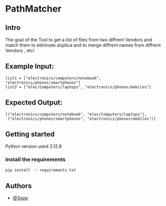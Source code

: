 
# PathMatcher
## Intro
The goal of the Tool to get a list of files from two diffrent Vendors and match them to eliminate duplica and to merge diffrent names from diffrent Vendors  , etc!

## Example Input:

```
list1 = ["electronics/computers/notebook", "electronics/phones/smartphones"]
list2 = ["elec/Computers/laptops", "electronics/phones/mobiles"]
```

## Expected Output:

```
[("electronics/computers/notebook", "elec/Computers/laptops"), 
 ("electronics/phones/smartphones", "electronics/phones/mobiles")]
```

## Getting started 

Python version used 3.12.8

### Install the requirements

```bash
pip install -r requirements.txt 
```

## Authors

- [@3xpp](https://github.com/3xpp)

